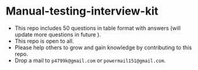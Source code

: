 # Manual-testing-interview-kit
- This repo includes 50 questions in table format with answers (will update more questions in future ).
- This repo is open to all.
- Please help others to grow and gain knowledge by contributing to this repo.
- Drop a mail to `p4799k@gmail.com` or `powermail151@gmail.com`.





